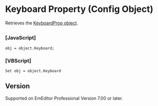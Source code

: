 # Keyboard Property (Config Object)

Retrieves the [KeyboardProp object](../keyboard_prop/index).

## 

### \[JavaScript\]

```
obj = object.Keyboard;
```

### \[VBScript\]

```
Set obj = object.Keyboard
```

## Version

Supported on EmEditor Professional Version 7.00 or later.
